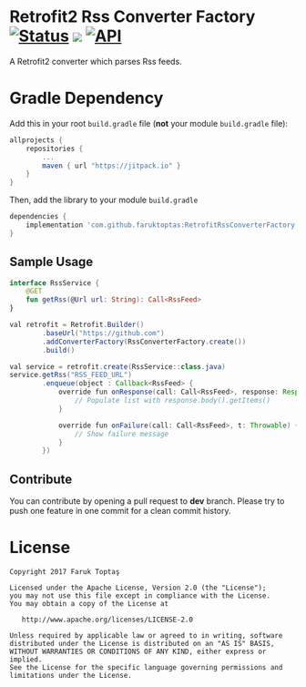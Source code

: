 # Retrofit2 Rss Converter Factory [![Status](https://travis-ci.com/Pjumpod/RetrofitRssConverterFactory.svg?branch=master)](https://travis-ci.com/Pjumpod/RetrofitRssConverterFactory) [![](https://jitpack.io/v/pjumpod/RetrofitRssConverterFactory.svg)](https://jitpack.io/#pjumpod/RetrofitRssConverterFactory) [![API](https://img.shields.io/badge/API-10%2B-blue.svg?style=flat)](https://android-arsenal.com/api?level=10)

A Retrofit2 converter which parses Rss feeds.

# Gradle Dependency

Add this in your root `build.gradle` file (**not** your module `build.gradle` file):

```gradle
allprojects {
	repositories {
		...
		maven { url "https://jitpack.io" }
	}
}
```

Then, add the library to your module `build.gradle`
```gradle
dependencies {
    implementation 'com.github.faruktoptas:RetrofitRssConverterFactory:0.1.0'
}
```


## Sample Usage
```kotlin
interface RssService {
    @GET
    fun getRss(@Url url: String): Call<RssFeed>
}
```

```java
val retrofit = Retrofit.Builder()
        .baseUrl("https://github.com")
        .addConverterFactory(RssConverterFactory.create())
        .build()

val service = retrofit.create(RssService::class.java)
service.getRss("RSS_FEED_URL")
        .enqueue(object : Callback<RssFeed> {
            override fun onResponse(call: Call<RssFeed>, response: Response<RssFeed>) {
                // Populate list with response.body().getItems()
            }

            override fun onFailure(call: Call<RssFeed>, t: Throwable) {
                // Show failure message
            }
        })
```

## Contribute
You can contribute by opening a pull request to **dev** branch.
Please try to push one feature in one commit for a clean commit history.

License
=======

    Copyright 2017 Faruk Toptaş

    Licensed under the Apache License, Version 2.0 (the "License");
    you may not use this file except in compliance with the License.
    You may obtain a copy of the License at

       http://www.apache.org/licenses/LICENSE-2.0

    Unless required by applicable law or agreed to in writing, software
    distributed under the License is distributed on an "AS IS" BASIS,
    WITHOUT WARRANTIES OR CONDITIONS OF ANY KIND, either express or implied.
    See the License for the specific language governing permissions and
    limitations under the License.
